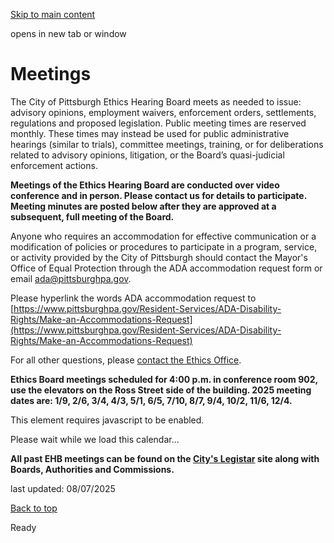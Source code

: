 [Skip to main content](https://www.pittsburghpa.gov/City-Government/Boards-Authorities-Commissions/List-of-Boards-Authorities-Commissions/Ethics-Hearing-Board/Board-Members-and-Meetings/Meetings#main-content)

opens in new tab or window

# Meetings

The City of Pittsburgh Ethics Hearing Board meets as needed to issue: advisory opinions, employment waivers, enforcement orders, settlements, regulations and proposed legislation. Public meeting times are reserved monthly. These times may instead be used for public administrative hearings (similar to trials), committee meetings, training, or for deliberations related to advisory opinions, litigation, or the Board’s quasi-judicial enforcement actions.

**Meetings of the Ethics Hearing Board are conducted over video conference and in person. Please contact us for details to participate. Meeting minutes are posted below after they are approved at a subsequent, full meeting of the Board.**

Anyone who requires an accommodation for effective communication or a modification of policies or procedures to participate in a program, service, or activity provided by the City of Pittsburgh should contact the Mayor's Office of Equal Protection through the ADA accommodation request form or email ada@pittsburghpa.gov.

Please hyperlink the words ADA accommodation request to [https://www.pittsburghpa.gov/Resident-Services/ADA-Disability-Rights/Make-an-Accommodations-Request](https://www.pittsburghpa.gov/Resident-Services/ADA-Disability-Rights/Make-an-Accommodations-Request)

For all other questions, please [contact the Ethics Office](https://www.pittsburghpa.gov/City-Government/Boards-Authorities-Commissions/List-of-Boards-Authorities-Commissions/Ethics-Hearing-Board/Board-Members-and-Meetings).

**Ethics Board meetings scheduled for 4:00 p.m. in conference room 902, use the elevators on the Ross Street side of the building. 2025 meeting dates are: 1/9, 2/6, 3/4, 4/3, 5/1, 6/5, 7/10, 8/7, 9/4, 10/2, 11/6, 12/4.**

This element requires javascript to be enabled.

Please wait while we load this calendar...

**All past EHB meetings can be found on the [City's Legistar](https://pittsburgh.granicus.com/ViewPublisher.php?view_id=6) site along with Boards, Authorities and Commissions.**

last updated: 08/07/2025

[Back to top](https://www.pittsburghpa.gov/City-Government/Boards-Authorities-Commissions/List-of-Boards-Authorities-Commissions/Ethics-Hearing-Board/Board-Members-and-Meetings/Meetings#body-top)

Ready
